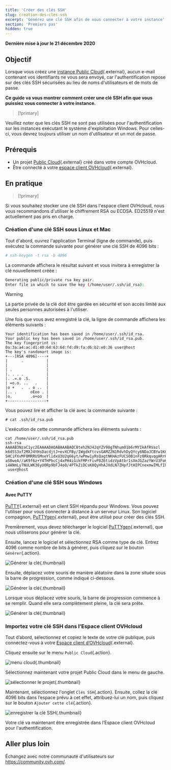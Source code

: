 ```yaml
---
title: 'Créer des clés SSH'
slug: creation-des-cles-ssh
excerpt: 'Générez une clé SSH afin de vous connecter à votre instance'
section: 'Premiers pas'
hidden: true
---
```


**Dernière mise à jour le 21 décembre 2020**

## Objectif

Lorsque vous créez une [instance Public Cloud](https://www.ovh.com/fr/public-cloud/instances/){.external}, aucun e-mail contenant vos identifiants ne vous sera envoyé, car l'authentification repose sur des clés SSH sécurisées au lieu de noms d'utilisateurs et de mots de passe.

**Ce guide va vous montrer comment créer une clé SSH afin que vous puissiez vous connecter à votre instance.**

> [!primary]
>
Veuillez noter que les clés SSH ne sont pas utilisées pour l'authentification sur les instances exécutant le système d'exploitation Windows. Pour celles-ci, vous devrez toujours utiliser un nom d'utilisateur et un mot de passe.
>

## Prérequis

* Un projet [Public Cloud](https://www.ovh.com/fr/public-cloud/instances/){.external} créé dans votre compte OVHcloud.
* Être connecté à votre [espace client OVHcloud](https://www.ovh.com/auth/?action=gotomanager&from=https://www.ovh.com/fr/&ovhSubsidiary=fr){.external}.

## En pratique

> [!primary]
>
Si vous souhaitez stocker une clé SSH dans l'espace client OVHcloud, nous vous recommandons d'utiliser le chiffrement RSA ou ECDSA. ED25519 n'est actuellement pas pris en charge.
>

### Création d'une clé SSH sous Linux et Mac

Tout d'abord, ouvrez l'application Terminal (ligne de commande), puis exécutez la commande suivante pour générer une clé SSH de 4096 bits :

```sh
# ssh-keygen -t rsa -b 4096
```

La commande affichera le résultat suivant et vous invitera à enregistrer la clé nouvellement créée :

```sh
Generating public/private rsa key pair.
Enter file in which to save the key (/home/user/.ssh/id_rsa):
```

> [!warning]
>
> La partie privée de la clé doit être gardée en sécurité et son accès limité aux seules personnes autorisées à l'utiliser.
> 

Une fois que vous avez enregistré la clé, la ligne de commande affichera les éléments suivants :

```ssh
Your identification has been saved in /home/user/.ssh/id_rsa.
Your public key has been saved in /home/user/.ssh/id_rsa.pub.
The key fingerprint is:
0a:3a:a4:ac:d1:40:6d:63:6d:fd:d9:fa:d6:b2:e0:36 user@host
The key's randomart image is:
+---[RSA 4096]----+
|      .          |
|                 |
| .               |
|. . . .          |
|. .=.o .S.       |
| =o.o. ..   .    |
|o +   .  . o ..  |
|.. .      oEoo . |
|o.        .o+oo  |
+-----------------+
```

Vous pouvez lire et afficher la clé avec la commande suivante :

```ssh
# cat .ssh/id_rsa.pub
```

L'exécution de cette commande affichera les éléments suivants :

```ssh
cat /home/user/.ssh/id_rsa.pub
ssh-rsa AAAAB3NzaC1yc2EAAAADAQABAAABAQC8teh2NJ42qYZV98gTNhumO1b6rMYIkAfRVazl
k6dSS3xf2MXJ4YHsDacdjtJ+evXCFBy/IWgdkFtcvsGAMZ2N1RdvhDyQYcy6NDaJCBYw1K6Gv5fJ
SHCiFXvMF0MRRUSMneYlidxU3U2q66yt/wPmw1yRsQagtNKHAzFUCSOB1nFz0RkqvqgARrHTY0bd
aS0weA//aK9f6z+Y4THPbcCj4xPH4iGikFMPrFivP8Z6tidzVpAtbr1sXmJGZazYWrU3FoK2a1sF
i4ANmLy7NULWK36yU0Rp9bFJ4o0/4PTkZiDCsK0QyHhAJXdLN7ZHpfJtHIPCnexmwIMLfIhCWhO5
 user@host
```

### Création d'une clé SSH sous Windows

#### Avec PuTTY

[PuTTY](https://www.chiark.greenend.org.uk/~sgtatham/putty/){.external} est un client SSH répandu pour Windows. Vous pouvez l'utiliser pour vous connecter à distance à un serveur Linux. Son logiciel compagnon, [PuTTYgen](https://the.earth.li/~sgtatham/putty/latest/w64/puttygen.exe){.external}, peut être utilisé pour créer des clés SSH.

Premièrement, vous devez télécharger le logiciel [PuTTYgen](https://the.earth.li/~sgtatham/putty/latest/w64/puttygen.exe){.external}, que nous utiliserons pour générer la clé.

Ensuite, lancez le logiciel et sélectionnez RSA comme type de clé. Entrez 4096 comme nombre de bits à générer, puis cliquez sur le bouton `Générer`{.action}.

![Générer la clé](images/puttygen-01.png){.thumbnail}

Ensuite, déplacez votre souris de manière aléatoire dans la zone située sous la barre de progression, comme indiqué ci-dessous.

![Générer la clé](images/puttygen-02.gif){.thumbnail}

Lorsque vous déplacez votre souris, la barre de progression commence à se remplir. Quand elle sera complètement pleine, la clé sera prête.

![Générer la clé](images/puttygen-03.png){.thumbnail}

### Importez votre clé SSH dans l’Espace client OVHcloud

Tout d’abord, sélectionnez et copiez le texte de votre clé publique, puis connectez-vous à votre [Espace client d’OVHcloud](https://www.ovh.com/auth/?action=gotomanager&from=https://www.ovh.com/fr/&ovhSubsidiary=fr){.external}.

Cliquez ensuite sur le menu `Public Cloud`{.action}.

![menu cloud](images/cloud-menu.png){.thumbnail}

Sélectionnez maintenant votre projet Public Cloud dans le menu de gauche.

![sélectionner le projet](images/select-project.png){.thumbnail}

Maintenant, sélectionnez l'onglet `Clés SSH`{.action}. Ensuite, collez la clé 4096 bits dans l’espace prévu à cet effet, attribuez-lui un nom, puis cliquez sur le bouton `Ajouter cette clé`{.action}.

![enregistrer la clé SSH](images/save-key.png){.thumbnail}

Votre clé va maintenant être enregistrée dans l’Espace client OVHcloud pour l'authentification.

## Aller plus loin

Échangez avec notre communauté d'utilisateurs sur <https://community.ovh.com/>.
